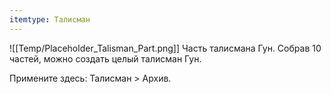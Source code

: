 ```yaml
---
itemtype: Талисман
---
```

![[Temp/Placeholder_Talisman_Part.png]]
Часть талисмана Гун. Собрав 10 частей, можно создать целый талисман Гун.

Примените здесь: Талисман > Архив.

